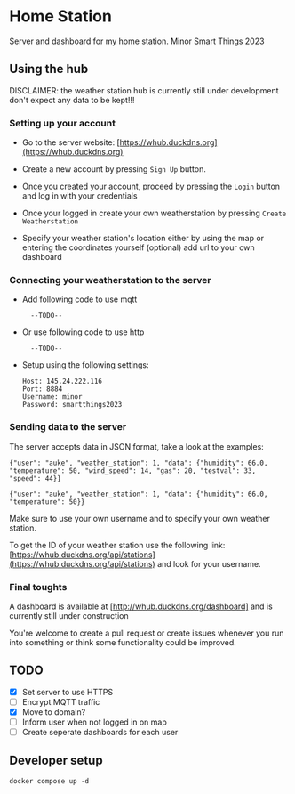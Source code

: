 # Home Station
Server and dashboard for my home station. Minor Smart Things 2023

## Using the hub

DISCLAIMER: the weather station hub is currently still under development don't expect any data to be kept!!!

### Setting up your account

* Go to the server website: [https://whub.duckdns.org](https://whub.duckdns.org)

* Create a new account by pressing `Sign Up` button.

* Once you created your account, proceed by pressing the `Login` button and log in with your credentials

* Once your logged in create your own weatherstation by pressing `Create Weatherstation`

* Specify your weather station's location either by using the map or entering the coordinates yourself (optional) add url to your own dashboard

### Connecting your weatherstation to the server

* Add following code to use mqtt

        --TODO--

* Or use following code to use http

        --TODO--

* Setup using the following settings:

    ```
    Host: 145.24.222.116
    Port: 8884
    Username: minor
    Password: smartthings2023
    ```


### Sending data to the server

The server accepts data in JSON format, take a look at the examples:

```
{"user": "auke", "weather_station": 1, "data": {"humidity": 66.0, "temperature": 50, "wind_speed": 14, "gas": 20, "testval": 33, "speed": 44}}

{"user": "auke", "weather_station": 1, "data": {"humidity": 66.0, "temperature": 50}}
```

Make sure to use your own username and to specify your own weather station.

To get the ID of your weather station use the following link: [https://whub.duckdns.org/api/stations](https://whub.duckdns.org/api/stations) and look for your username.


### Final toughts

A dashboard is available at [http://whub.duckdns.org/dashboard] and is currently still under construction

You're welcome to create a pull request or create issues whenever you run into something or think some functionality could be improved.


## TODO

- [x] Set server to use HTTPS
- [ ] Encrypt MQTT traffic
- [x] Move to domain?
- [ ] Inform user when not logged in on map
- [ ] Create seperate dashboards for each user

## Developer setup

`docker compose up -d`
